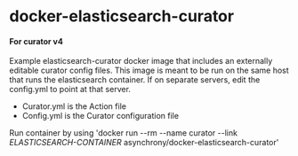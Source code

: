 # docker-elasticsearch-curator
#### For curator v4
Example elasticsearch-curator docker image that includes an externally editable curator config files. This image is meant to be run on the same host that runs the elasticsearch container. If on separate servers, edit the config.yml to point at that server.

- Curator.yml is the Action file
- Config.yml is the Curator configuration file

Run container by using 'docker run --rm --name curator --link *ELASTICSEARCH-CONTAINER* asynchrony/docker-elasticsearch-curator'



